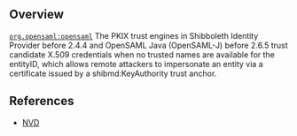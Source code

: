 ## Overview
[`org.opensaml:opensaml`](http://search.maven.org/#search%7Cga%7C1%7Ca%3A%22opensaml%22)
The PKIX trust engines in Shibboleth Identity Provider before 2.4.4 and OpenSAML Java (OpenSAML-J) before 2.6.5 trust candidate X.509 credentials when no trusted names are available for the entityID, which allows remote attackers to impersonate an entity via a certificate issued by a shibmd:KeyAuthority trust anchor.

## References
- [NVD](https://web.nvd.nist.gov/view/vuln/detail?vulnId=CVE-2015-1796)